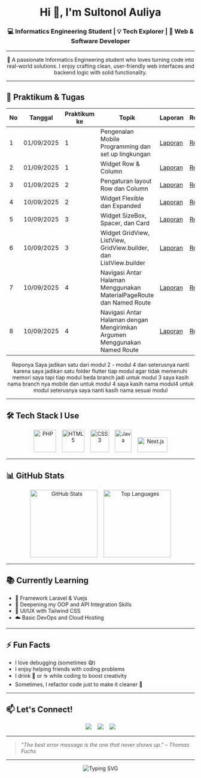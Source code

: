 <h1 align="center">Hi 👋, I'm Sultonol Auliya</h1>
<h3 align="center">💻 Informatics Engineering Student | 💡 Tech Explorer | 🔧 Web & Software Developer</h3>

---

<p align="center">
  🌟 A passionate Informatics Engineering student who loves turning code into real-world solutions. I enjoy crafting clean, user-friendly web interfaces and backend logic with solid functionality.
</p>

---

## 📑 Praktikum & Tugas

| No | Tanggal | Praktikum ke | Topik | Laporan | Repo |
|----|----------|--------------|--------|---------|------|
| 1  | 01/09/2025 | 1 | Pengenalan Mobile Programming dan set up lingkungan | [Laporan](https://docs.google.com/document/d/14Ffs2CYx-4yU72NDx7Nz_lm5C6cqjTehrGG6cGL41Nw/edit?usp=sharing) | [Repo](https://github.com/Sultonol/Modul1.git) |
| 2  | 01/09/2025 | 1 | Widget Row & Column | [Laporan](https://docs.google.com/document/d/1sYh3T4YkUw9Q_sTqSHslfIQs_0vDHDjVWLTakFn2oaI/edit?usp=sharing) | [Repo](https://github.com/Sultonol/modul-2.git) |
| 3  | 01/09/2025 | 2 | Pengaturan layout Row dan Column | [Laporan](https://docs.google.com/document/d/1cTaCOMLOCqLNRHTqd_rjv3fB2fHSqzGkZLXH2q6QJjw/edit?usp=sharing) | [Repo](https://github.com/Sultonol/modul-2.git) |
| 4  | 10/09/2025 | 2 | Widget Flexible dan Expanded | [Laporan](https://docs.google.com/document/d/1yqmjISqKJFPmhoEr3Z3UwxXZeDkEfRuGh9xmnhNGW9Q/edit?usp=sharing) | [Repo](https://github.com/Sultonol/modul-2.git) |
| 5  | 10/09/2025 | 3 | Widget SizeBox, Spacer, dan Card | [Laporan](https://docs.google.com/document/d/1_5OgPPagt5dFM1804g55bULRSM_sNketMIo346HfcNw/edit?usp=sharing) | [Repo](https://github.com/Sultonol/modul-2.git) |
| 6  | 10/09/2025 | 3 | Widget GridView, ListView, GridView.builder, dan ListView.builder | [Laporan](https://docs.google.com/document/d/1LPoqJxEpS2tD7UEft71CVpqam06zP3J_hK24foTbkCg/edit?usp=sharing) | [Repo](https://github.com/Sultonol/modul-2.git) |
| 7  | 10/09/2025 | 4 | Navigasi Antar Halaman Menggunakan MaterialPageRoute dan Named Route | [Laporan](https://docs.google.com/document/d/1T7JqeayoEG-w93XQh7rBq4B6TXfEEe0_hR4XR_E0nYk/edit?usp=sharing) | [Repo](https://github.com/Sultonol/modul-2.git) |
| 8  | 10/09/2025 | 4 | Navigasi Antar Halaman dengan Mengirimkan Argumen Menggunakan Named Route | [Laporan](https://docs.google.com/document/d/1iE478RDdJ11bI7ekYmpl8xD_19RUm6E_D9BYAgSRz_c/edit?usp=sharing) | [Repo](https://github.com/Sultonol/modul-2.git) |

<p align="center">
  Reponya Saya jadikan satu dari modul 2 - modul 4 dan seterusnya nanti karena saya jadikan satu folder flutter tiap modul agar tidak memenuhi memori saya tapi tiap modul beda branch jadi untuk modul 3 saya kasih nama branch nya mobile dan untuk modul 4 saya kasih nama modul4 untuk modul seterusnya saya nanti kasih nama sesuai modul
</p>

---

## 🛠 Tech Stack I Use

<p align="center">
  <img src="https://www.php.net/images/logos/new-php-logo.svg" alt="PHP" width="60" height="60"/>
  &nbsp;&nbsp;
  <img src="https://upload.wikimedia.org/wikipedia/commons/6/61/HTML5_logo_and_wordmark.svg" alt="HTML5" width="60" height="60"/>
  &nbsp;&nbsp;
  <img src="https://upload.wikimedia.org/wikipedia/commons/d/d5/CSS3_logo_and_wordmark.svg" alt="CSS3" width="50" height="60"/>
  &nbsp;&nbsp;
  <img src="https://upload.wikimedia.org/wikipedia/en/3/30/Java_programming_language_logo.svg" alt="Java" width="45" height="60"/>
  &nbsp;&nbsp;
  <img src="https://upload.wikimedia.org/wikipedia/commons/8/8e/Nextjs-logo.svg" alt="Next.js" width="80" height="40"/>
</p>

---

## 📊 GitHub Stats

<p align="center">
  <img src="https://github-readme-stats.vercel.app/api?username=Sultonol&show_icons=true&theme=tokyonight" alt="GitHub Stats" height="180"/>
  &nbsp;&nbsp;
  <img src="https://github-readme-stats.vercel.app/api/top-langs/?username=Sultonol&layout=compact&theme=tokyonight" alt="Top Languages" height="180"/>
</p>

---

## 📚 Currently Learning

- 🔭 Framework Laravel & Vuejs
- 🧠 Deepening my OOP and API Integration Skills  
- 🎨 UI/UX with Tailwind CSS  
- ☁️ Basic DevOps and Cloud Hosting

---

## ⚡ Fun Facts

- I love debugging (sometimes 😅)  
- I enjoy helping friends with coding problems  
- I drink 🍵 or ☕ while coding to boost creativity  
- Sometimes, I refactor code just to make it cleaner 🧼

---

## 📫 Let's Connect!

<p align="center">
  <a href="mailto:sultonolauliyaa@gmail.com"><img src="https://img.shields.io/badge/Gmail-D14836?style=for-the-badge&logo=gmail&logoColor=white" /></a>
  &nbsp;&nbsp;
  <a href="https://www.linkedin.com/in/sultonol-auliya-11a871348?utm_source=share&utm_campaign=share_via&utm_content=profile&utm_medium=android_app"><img src="https://img.shields.io/badge/LinkedIn-0077B5?style=for-the-badge&logo=linkedin&logoColor=white" /></a>
  &nbsp;&nbsp;
  <a href="https://www.instagram.com/sultonul_a?igsh=aWp3a2ExcHgzNjV2"><img src="https://img.shields.io/badge/Instagram-E4405F?style=for-the-badge&logo=instagram&logoColor=white" /></a>
</p>

---

> _"The best error message is the one that never shows up." – Thomas Fuchs_

---

<p align="center">
  <img src="https://readme-typing-svg.demolab.com?font=Fira+Code&pause=1000&width=435&lines=Thanks+for+visiting+my+profile%21;Happy+Coding" alt="Typing SVG" />
</p>
